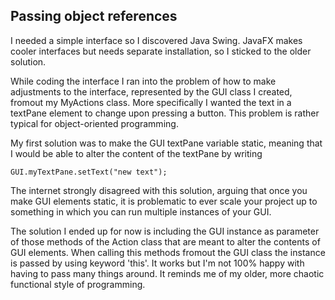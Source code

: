 ## Passing object references 

I needed a simple interface so I discovered Java Swing. JavaFX makes cooler interfaces but needs separate installation, so I sticked to the older solution. 

While coding the interface I ran into the problem of how to make adjustments to the interface, represented by the GUI class I created, fromout my MyActions class. More specifically I wanted the text in a textPane element to change upon pressing a button. This problem is rather typical for object-oriented programming.

My first solution was to make the GUI textPane variable static, meaning that I would be able to alter the content of the textPane by writing

```GUI.myTextPane.setText("new text");```

The internet strongly disagreed with this solution, arguing that once you make GUI elements static, it is problematic to ever scale your project up to something in which you can run multiple instances of your GUI.

The solution I ended up for now is including the GUI instance as parameter of those methods of the Action class that are meant to alter the contents of GUI elements. When calling this methods fromout the GUI class the instance is passed by using keyword 'this'. It works but I'm not 100% happy with having to pass many things around. It reminds me of my older, more chaotic functional style of programming.
